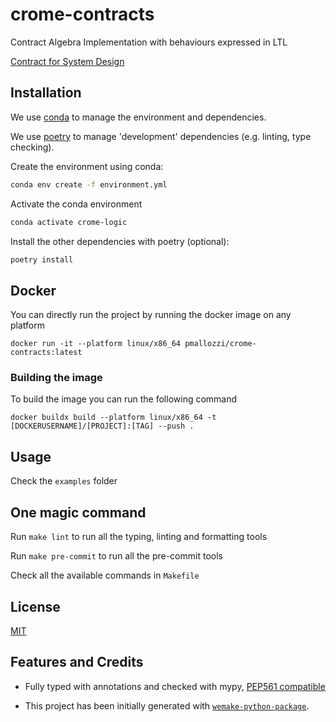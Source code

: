 # crome-contracts

Contract Algebra Implementation with behaviours expressed in LTL

[Contract for System Design](https://hal.inria.fr/hal-00757488/file/RR-8147.pdf)

## Installation

We use
[conda](https://docs.conda.io/projects/conda/en/latest/user-guide/install/index.html) to
manage the environment and dependencies.

We use [poetry](https://github.com/python-poetry/poetry) to manage 'development' dependencies (e.g. linting, type checking).

Create the environment using conda:

```bash
conda env create -f environment.yml
```

Activate the conda environment

```bash
conda activate crome-logic
```

Install the other dependencies with poetry (optional):

```bash
poetry install
```

## Docker

You can directly run the project by running the docker image on any platform

`docker run -it --platform linux/x86_64 pmallozzi/crome-contracts:latest`

### Building the image

To build the image you can run the following command

`docker buildx build --platform linux/x86_64 -t [DOCKERUSERNAME]/[PROJECT]:[TAG] --push .`


## Usage

Check the `examples` folder



## One magic command

Run `make lint` to run all the typing, linting and formatting tools

Run `make pre-commit` to run all the pre-commit tools

Check all the available commands in `Makefile`


## License

[MIT](https://github.com/piergiuseppe/crome-contracts/blob/master/LICENSE)

## Features and Credits

- Fully typed with annotations and checked with mypy,
  [PEP561 compatible](https://www.python.org/dev/peps/pep-0o561/)

- This project has been initially generated with
[`wemake-python-package`](https://github.com/wemake-services/wemake-python-package).
